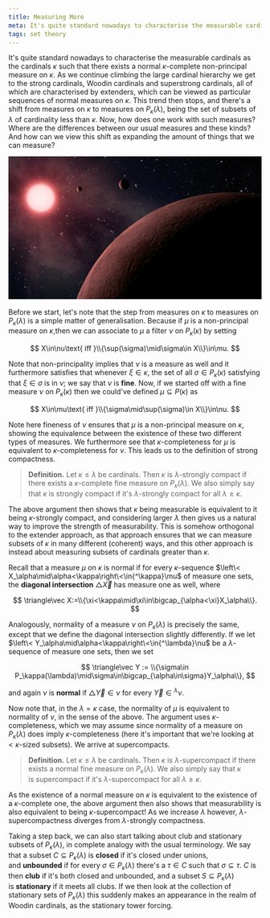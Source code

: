 ```yaml
---
title: Measuring More
meta: It's quite standard nowadays to characterise the measurable cardinals as the cardinals kappa such that there exists a normal kappa-complete non-principal measure on kappa. As we continue climbing the large cardinal hierarchy we get to the strong cardinals, Woodin cardinals and superstrong cardinals, all of which are characterised by extenders, which can be viewed as particular sequences of normal measures on kappa. This trend then stops, and there's a shift from measures on subsets of some lambda with cardinality less than kappa. Now, how does one work with such measures? Where are the differences between our usual measures and these kinds? And how can we view this shift as expanding the amount of things that we can measure?
tags: set theory
---
```


It's quite standard nowadays to characterise the measurable cardinals as the cardinals
$\kappa$ such that there exists a normal $\kappa$-complete non-principal measure on
$\kappa$. As we continue climbing the large cardinal hierarchy we get to the strong
cardinals, Woodin cardinals and superstrong cardinals, all of which are characterised
by extenders, which can be viewed as particular sequences of normal measures on
$\kappa$. This trend then stops, and there's a shift from measures on $\kappa$ to
measures on $P_\kappa(\lambda)$, being the set of subsets of $\lambda$ of cardinality
less than $\kappa$. Now, how does one work with such measures? Where are the
differences between our usual measures and these kinds? And how can we view this shift
as expanding the amount of things that we can measure?

![Picture of planets from outer space](/src/assets/img/measuring-more.webp)

Before we start, let's note that the step from measures on $\kappa$ to measures on
$P_\kappa(\lambda)$ is a simple matter of generalisation. Because if $\mu$ is a
non-principal measure on $\kappa$,then we can associate to $\mu$ a filter $\nu$ on
$P_\kappa(\kappa)$ by setting

$$ X\in\nu\text{ iff }\\{\sup(\sigma)\mid\sigma\in X\\}\in\mu. $$

Note that non-principality implies that $\nu$ is a measure as well and it furthermore
satisfies that whenever $\xi\in\kappa$, the set of all $\sigma\in P_\kappa(\kappa)$
satisfying that $\xi\in\sigma$ is in $\nu$; we say that $\nu$ is **fine**. Now, if we
started off with a fine measure $\nu$ on $P_\kappa(\kappa)$ then we could've defined
$\mu\subseteq P(\kappa)$ as

$$ X\in\mu\text{ iff }\\{\sigma\mid\sup(\sigma)\in X\\}\in\nu. $$

Note here fineness of $\nu$ ensures that $\mu$ is a non-principal measure on $\kappa$,
showing the equivalence between the existence of these two different types of measures.
We furthermore see that $\kappa$-completeness for $\mu$ is equivalent to
$\kappa$-completeness for $\nu$. This leads us to the definition of strong compactness.

> **Definition.** Let $\kappa\leq\lambda$ be cardinals. Then $\kappa$
> is $\lambda$-strongly compact if there exists a $\kappa$-complete fine measure on
> $P_\kappa(\lambda)$. We also simply say that $\kappa$ is strongly compact if it's
> $\lambda$-strongly compact for all $\lambda\geq\kappa$.

The above argument then shows that $\kappa$ being measurable is equivalent to it being
$\kappa$-strongly compact, and considering larger $\lambda$ then gives us a natural way
to improve the strength of measurability. This is somehow orthogonal to the extender
approach, as that approach ensures that we can measure subsets of $\kappa$ in many
different (coherent) ways, and this other approach is instead about measuring subsets
of cardinals greater than $\kappa$.

Recall that a measure $\mu$ on $\kappa$ is normal if for every $\kappa$-sequence
$\left\< X_\alpha\mid\alpha<\kappa\right\<\in{^\kappa}\mu$ of measure one sets,
the **diagonal intersection** $\triangle\vec X$ has measure one as well, where

$$ \triangle\vec X:=\\{\xi<\kappa\mid\xi\in\bigcap_{\alpha<\xi}X_\alpha\\}. $$

Analogously, normality of a measure $\nu$ on $P_\kappa(\lambda)$ is precisely the same,
except that we define the diagonal intersection slightly differently. If we let
$\left\< Y_\alpha\mid\alpha<\kappa\right\<\in{^\lambda}\nu$ be a $\lambda$-sequence of
measure one sets, then we set

$$
\triangle\vec Y :=
\\{\sigma\in P_\kappa(\lambda)\mid\sigma\in\bigcap_{\alpha\in\sigma}Y_\alpha\\},
$$

and again $\nu$ is **normal** if $\triangle\vec Y\in\nu$ for every $\vec
Y\in{^\lambda}\nu$.

Now note that, in the $\lambda=\kappa$ case, the normality of $\mu$ is equivalent to
normality of $\nu$, in the sense of the above. The argument uses $\kappa$-completeness,
which we may assume since normality of a measure on $P_\kappa(\lambda)$ does imply
$\kappa$-completeness (here it's important that we're looking at ${<}\kappa$-sized
subsets). We arrive at supercompacts.

> **Definition.** Let $\kappa\leq\lambda$ be cardinals. Then $\kappa$
> is $\lambda$-supercompact if there exists a normal fine measure on
> $P_\kappa(\lambda)$. We also simply say that $\kappa$ is supercompact if it's
> $\lambda$-supercompact for all $\lambda\geq\kappa$.

As the existence of a normal measure on $\kappa$ is equivalent to the existence of a
$\kappa$-complete one, the above argument then also shows that measurability is also
equivalent to being $\kappa$-supercompact! As we increase $\lambda$ however,
$\lambda$-supercompactness diverges from $\lambda$-strongly compactness.

Taking a step back, we can also start talking about club and stationary subsets of
$P_\kappa(\lambda)$, in complete analogy with the usual terminology. We say that a
subset $C\subseteq P_\kappa(\lambda)$ is **closed** if it's closed under unions,
and **unbounded** if for every $\sigma\in P_\kappa(\lambda)$ there's a $\tau\in C$ such
that $\sigma\subseteq\tau$. $C$ is then **club** if it's both closed and unbounded, and
a subset $S\subseteq P_\kappa(\lambda)$ is **stationary** if it meets all clubs. If we
then look at the collection of stationary sets of $P_\kappa(\lambda)$ this suddenly
makes an appearance in the realm of Woodin cardinals, as the stationary tower forcing.
